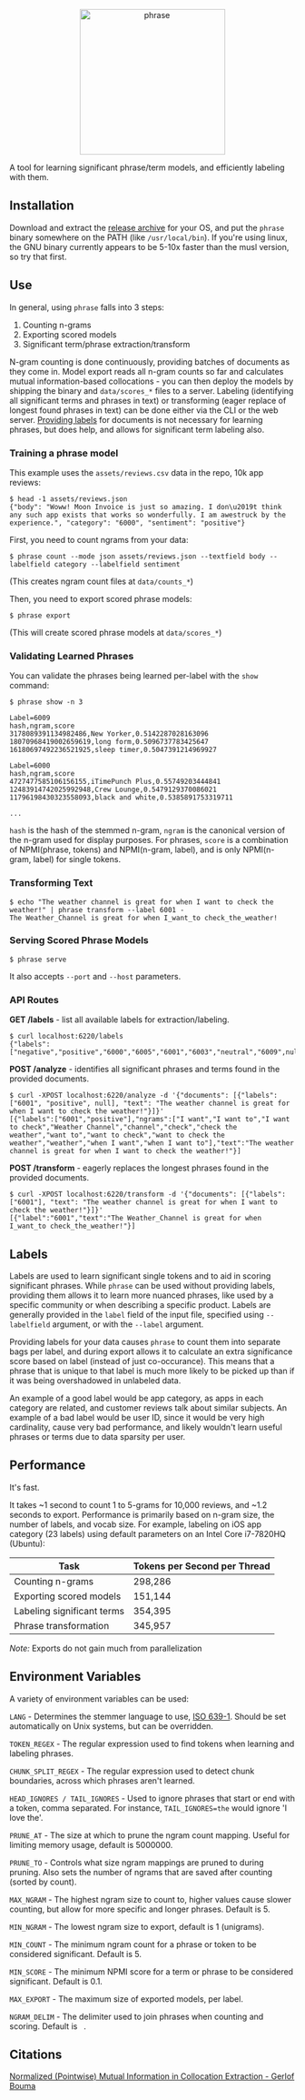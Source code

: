 
<p align="center">
  <img width="256" height="256" title="phrase" src="https://user-images.githubusercontent.com/2815794/57149171-faf2c880-6d7f-11e9-901f-3010f9abc443.png">
</p>

A tool for learning significant phrase/term models, and efficiently labeling with them.

## Installation

Download and extract the [release archive](https://github.com/soaxelbrooke/phrase/releases) for your OS, and put the `phrase` binary somewhere on the PATH (like `/usr/local/bin`).  If you're using linux, the GNU binary currently appears to be 5-10x faster than the musl version, so try that first.

## Use

In general, using `phrase` falls into 3 steps:

1. Counting n-grams
2. Exporting scored models
3. Significant term/phrase extraction/transform

N-gram counting is done continuously, providing batches of documents as they come in. Model export reads all n-gram counts so far and calculates mutual information-based collocations - you can then deploy the models by shipping the binary and `data/scores_*` files to a server.  Labeling (identifying all significant terms and phrases in text) or transforming (eager replace of longest found phrases in text) can be done either via the CLI or the web server. [Providing labels](#labels) for documents is not necessary for learning phrases, but does help, and allows for significant term labeling also.

### Training a phrase model

This example uses the `assets/reviews.csv` data in the repo, 10k app reviews:

```
$ head -1 assets/reviews.json
{"body": "Woww! Moon Invoice is just so amazing. I don\u2019t think any such app exists that works so wonderfully. I am awestruck by the experience.", "category": "6000", "sentiment": "positive"}
```

First, you need to count ngrams from your data:

```
$ phrase count --mode json assets/reviews.json --textfield body --labelfield category --labelfield sentiment
```

(This creates ngram count files at `data/counts_*`)

Then, you need to export scored phrase models:

```
$ phrase export
```

(This will create scored phrase models at `data/scores_*`)

### Validating Learned Phrases

You can validate the phrases being learned per-label with the `show` command:

```
$ phrase show -n 3

Label=6009
hash,ngram,score
3178089391134982486,New Yorker,0.5142287028163096
18070968419002659619,long form,0.5096737783425647
16180697492236521925,sleep timer,0.5047391214969927

Label=6000
hash,ngram,score
4727477585106156155,iTimePunch Plus,0.55749203444841
12483914742025992948,Crew Lounge,0.5479129370086021
11796198430323558093,black and white,0.5385891753319711

...
```

`hash` is the hash of the stemmed n-gram, `ngram` is the canonical version of the n-gram used for display purposes.  For phrases, `score` is a combination of NPMI(phrase, tokens) and NPMI(n-gram, label), and is only NPMI(n-gram, label) for single tokens.

### Transforming Text

```
$ echo "The weather channel is great for when I want to check the weather!" | phrase transform --label 6001 -
The Weather_Channel is great for when I_want_to check_the_weather!
```

### Serving Scored Phrase Models

```
$ phrase serve
```

It also accepts `--port` and `--host` parameters.

### API Routes

**GET /labels** - list all available labels for extraction/labeling.

```
$ curl localhost:6220/labels
{"labels":["negative","positive","6000","6005","6001","6003","neutral","6009",null]}
```

**POST /analyze** - identifies all significant phrases and terms found in the provided documents.

```
$ curl -XPOST localhost:6220/analyze -d '{"documents": [{"labels": ["6001", "positive", null], "text": "The weather channel is great for when I want to check the weather!"}]}'
[{"labels":["6001","positive"],"ngrams":["I want","I want to","I want to check","Weather Channel","channel","check","check the weather","want to","want to check","want to check the weather","weather","when I want","when I want to"],"text":"The weather channel is great for when I want to check the weather!"}]
```

**POST /transform** - eagerly replaces the longest phrases found in the provided documents.

```
$ curl -XPOST localhost:6220/transform -d '{"documents": [{"labels": ["6001"], "text": "The weather channel is great for when I want to check the weather!"}]}'
[{"label":"6001","text":"The Weather_Channel is great for when I_want_to check_the_weather!"}]
```

## Labels

Labels are used to learn significant single tokens and to aid in scoring significant phrases.  While `phrase` can be used without providing labels, providing them allows it to learn more nuanced phrases, like used by a specific community or when describing a specific product.  Labels are generally provided in the `label` field of the input file, specified using `--labelfield` argument, or with the `--label` argument.

Providing labels for your data causes `phrase` to count them into separate bags per label, and during export allows it to calculate an extra significance score based on label (instead of just co-occurance).  This means that a phrase that is unique to that label is much more likely to be picked up than if it was being overshadowed in unlabeled data.

An example of a good label would be app category, as apps in each category are related, and customer reviews talk about similar subjects.  An example of a bad label would be user ID, since it would be very high cardinality, cause very bad performance, and likely wouldn't learn useful phrases or terms due to data sparsity per user.

## Performance

It's fast.

It takes ~1 second to count 1 to 5-grams for 10,000 reviews, and ~1.2 seconds to export. Performance is primarily based on n-gram size, the number of labels, and vocab size.  For example, labeling on iOS app category (23 labels) using default parameters on an Intel Core i7-7820HQ (Ubuntu):

|Task|Tokens per Second per Thread|
|----|--------------------------|
|Counting n-grams|298,286|
|Exporting scored models|151,144|
|Labeling significant terms|354,395|
|Phrase transformation|345,957|

_Note:_ Exports do not gain much from parallelization

## Environment Variables

A variety of environment variables can be used:

`LANG` - Determines the stemmer language to use, [ISO 639-1](https://en.wikipedia.org/wiki/List_of_ISO_639-1_codes).  Should be set automatically on Unix systems, but can be overridden.

`TOKEN_REGEX` - The regular expression used to find tokens when learning and labeling phrases.

`CHUNK_SPLIT_REGEX` - The regular expression used to detect chunk boundaries, across which phrases aren't learned.

`HEAD_IGNORES / TAIL_IGNORES` - Used to ignore phrases that start or end with a token, comma separated.  For instance, `TAIL_IGNORES=the` would ignore 'I love the'.

`PRUNE_AT` - The size at which to prune the ngram count mapping.  Useful for limiting memory usage, default is 5000000.

`PRUNE_TO` - Controls what size ngram mappings are pruned to during pruning.  Also sets the number of ngrams that are saved after counting (sorted by count).

`MAX_NGRAM` - The highest ngram size to count to, higher values cause slower counting, but allow for more specific and longer phrases. Default is 5.

`MIN_NGRAM` - The lowest ngram size to export, default is 1 (unigrams).

`MIN_COUNT` - The minimum ngram count for a phrase or token to be considered significant.  Default is 5.

`MIN_SCORE` - The minimum NPMI score for a term or phrase to be considered significant.  Default is 0.1.

`MAX_EXPORT` - The maximum size of exported models, per label.

`NGRAM_DELIM` - The delimiter used to join phrases when counting and scoring.  Default is ` `.

## Citations

[Normalized (Pointwise) Mutual Information in Collocation Extraction - Gerlof Bouma](https://svn.spraakdata.gu.se/repos/gerlof/pub/www/Docs/npmi-pfd.pdf)
